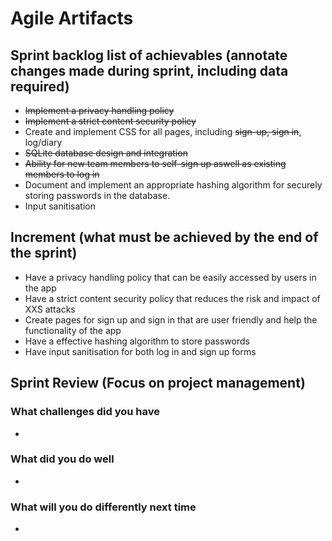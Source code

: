 # Agile Artifacts
## Sprint backlog list of achievables (annotate changes made during sprint, including data required) 
- ~~Implement a privacy handling policy~~
- ~~Implement a strict content security policy~~
- Create and implement CSS for all pages, including ~~sign-up, sign in~~, log/diary
- ~~SQLite database design and integration~~
- ~~Ability for new team members to self-sign up aswell as existing members to log in~~ 
- Document and implement an appropriate hashing algorithm for securely storing passwords in the database.   
- Input sanitisation

## Increment (what must be achieved by the end of the sprint)

- Have a privacy handling policy that can be easily accessed by users in the app
- Have a strict content security policy that reduces the risk and impact of XXS attacks 
- Create pages for sign up and sign in that are user friendly and help the functionality of the app 
- Have a effective hashing algorithm to store passwords
- Have input sanitisation for both log in and sign up forms 

## Sprint Review (Focus on project management)
### What challenges did you have
 - 
### What did you do well
-
### What will you do differently next time
-